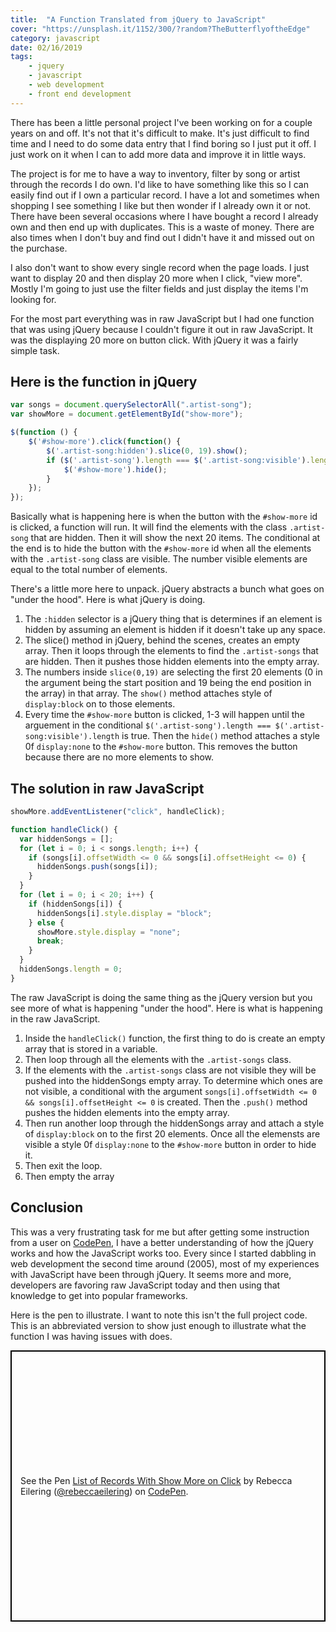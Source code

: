 ```yaml
---
title:  "A Function Translated from jQuery to JavaScript"
cover: "https://unsplash.it/1152/300/?random?TheButterflyoftheEdge"
category: javascript
date: 02/16/2019
tags:
    - jquery
    - javascript
    - web development
    - front end development
---
```

There has been a little personal project I've been working on for a couple years on and off. It's not that it's difficult to make. It's just difficult to find time and I need to do some data entry that I find boring so I just put it off. I just work on it when I can to add more data and improve it in little ways. 

The project is for me to have a way to inventory, filter by song or artist through the records I do own. I'd like to have something like this so I can easily find out if I own a particular record. I have a lot and sometimes when shopping I see something I like but then wonder if I already own it or not. There have been several occasions where I have bought a record I already own and then end up with duplicates. This is a waste of money. There are also times when I don't buy and find out I didn't have it and missed out on the purchase.

I also don't want to show every single record when the page loads. I just want to display 20 and then display 20 more when I click, "view more". Mostly I'm going to just use the filter fields and just display the items I'm looking for.

For the most part everything was in raw JavaScript but I had one function that was using jQuery because I couldn't figure it out in raw JavaScript. It was the displaying 20 more on button click. With jQuery it was a fairly simple task.

## Here is the function in jQuery

```JavaScript
var songs = document.querySelectorAll(".artist-song");
var showMore = document.getElementById("show-more");

$(function () {
    $('#show-more').click(function() {
        $('.artist-song:hidden').slice(0, 19).show();
        if ($('.artist-song').length === $('.artist-song:visible').length) {
            $('#show-more').hide();
        }
    });
});
```

Basically what is happening here is when the button with the `#show-more` id is clicked, a function will run. It will find the elements with the class `.artist-song` that are hidden. Then it will show the next 20 items. The conditional at the end is to hide the button with the `#show-more` id when all the elements with the `.artist-song` class are visible. The number visible elements are equal to the total number of elements. 

There's a little more here to unpack. jQuery abstracts a bunch what goes on "under the hood". Here is what jQuery is doing.

1. The `:hidden` selector is a jQuery thing that is determines if an element is hidden by assuming an element is hidden if it doesn't take up any space. 
2. The slice() method in jQuery, behind the scenes, creates an empty array. Then it loops through the elements to find the `.artist-songs` that are hidden. Then it pushes those hidden elements into the empty array. 
3. The numbers inside `slice(0,19)` are selecting the first 20 elements (0 in the argument being the start position and 19 being the end position in the array) in that array. The `show()` method attaches style of `display:block` on to those elements.
4. Every time the `#show-more` button is clicked, 1-3 will happen until the arguement in the conditional `$('.artist-song').length === $('.artist-song:visible').length` is true. Then the `hide()` method attaches a style 0f `display:none` to the `#show-more` button. This removes the button because there are no more elements to show.

## The solution in raw JavaScript

```JavaScript
showMore.addEventListener("click", handleClick);

function handleClick() {
  var hiddenSongs = [];
  for (let i = 0; i < songs.length; i++) {
    if (songs[i].offsetWidth <= 0 && songs[i].offsetHeight <= 0) {
      hiddenSongs.push(songs[i]);
    }
  }
  for (let i = 0; i < 20; i++) {
    if (hiddenSongs[i]) {
      hiddenSongs[i].style.display = "block";
    } else {
      showMore.style.display = "none";
      break;
    }
  }
  hiddenSongs.length = 0;
}
```

The raw JavaScript is doing the same thing as the jQuery version but you see more of what is happening "under the hood". Here is what is happening in the raw JavaScript.

1. Inside the `handleClick()` function, the first thing to do is create an empty array that is stored in a variable.
2. Then loop through all the elements with the `.artist-songs` class. 
3. If the elements with the `.artist-songs` class are not visible they will be pushed into the hiddenSongs empty array. To determine which ones are not visible, a conditional with the argument `songs[i].offsetWidth <= 0 && songs[i].offsetHeight <= 0` is created. Then the `.push()` method pushes the hidden elements into the empty array.
4. Then run another loop through the hiddenSongs array and attach a style of `display:block` on to the first 20 elements. Once all the elemensts are visible a style 0f `display:none` to the `#show-more` button in order to hide it.
5. Then exit the loop.
6. Then empty the array

## Conclusion 

This was a very frustrating task for me but after getting some instruction from a user on [CodePen](https://codepen.io/), I have a better understanding of how the jQuery works and how the JavaScript works too. Every since I started dabbling in web development the second time around (2005), most of my experiences with JavaScript have been through jQuery. It seems more and more, developers are favoring raw JavaScript today and then using that knowledge to get into popular frameworks.

Here is the pen to illustrate. I want to note this isn't the full project code. This is an abbreviated version to show just enough to illustrate what the function I was having issues with does. 

<p class="codepen" data-height="434" data-theme-id="0" data-default-tab="html,result" data-user="rebeccaeilering" data-slug-hash="bzorPb" style="height: 434px; box-sizing: border-box; display: flex; align-items: center; justify-content: center; border: 2px solid black; margin: 1em 0; padding: 1em;" data-pen-title="List of Records With Show More on Click">
  <span>See the Pen <a href="https://codepen.io/rebeccaeilering/pen/bzorPb/">
  List of Records With Show More on Click</a> by Rebecca Eilering (<a href="https://codepen.io/rebeccaeilering">@rebeccaeilering</a>)
  on <a href="https://codepen.io">CodePen</a>.</span>
</p>
<script async src="https://static.codepen.io/assets/embed/ei.js"></script>


